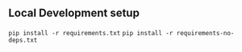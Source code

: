 ## Local Development setup

`pip install -r requirements.txt`
`pip install -r requirements-no-deps.txt`